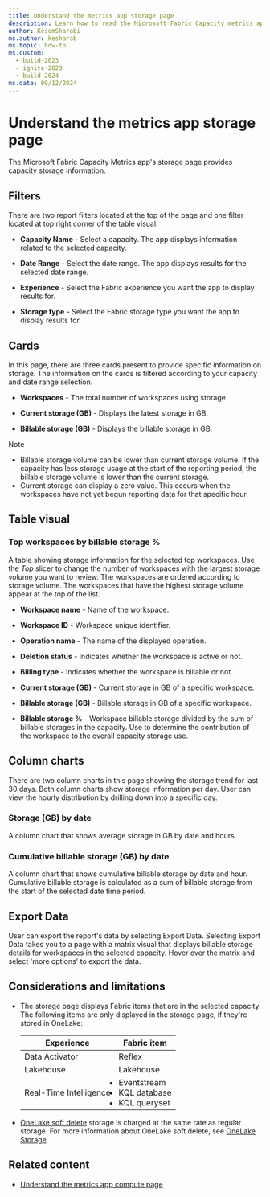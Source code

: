 ```yaml
---
title: Understand the metrics app storage page
description: Learn how to read the Microsoft Fabric Capacity metrics app's storage page.
author: KesemSharabi
ms.author: kesharab
ms.topic: how-to
ms.custom:
  - build-2023
  - ignite-2023
  - build-2024
ms.date: 09/12/2024
---
```


# Understand the metrics app storage page

The Microsoft Fabric Capacity Metrics app's storage page provides capacity storage information.

## Filters

There are two report filters located at the top of the page and one filter located at top right corner of the table visual.

* **Capacity Name** - Select a capacity. The app displays information related to the selected capacity.

* **Date Range** - Select the date range. The app displays results for the selected date range.

* **Experience** - Select the Fabric experience you want the app to display results for.

* **Storage type** - Select the Fabric storage type you want the app to display results for.

## Cards

In this page, there are three cards present to provide specific information on storage. The information on the cards is filtered according to your capacity and date range selection.

* **Workspaces** -  The total number of workspaces using storage.

* **Current storage (GB)** - Displays the latest storage in GB.

* **Billable storage (GB)** - Displays the billable storage in GB.

>[!NOTE]
>* Billable storage volume can be lower than current storage volume. If the capacity has less storage usage at the start of the reporting period, the billable storage volume is lower than the current storage.
>* Current storage can display a zero value. This occurs when the workspaces have not yet begun reporting data for that specific hour.

## Table visual

### Top workspaces by billable storage %

A table showing storage information for the selected top workspaces. Use the *Top* slicer to change the number of workspaces with the largest storage volume you want to review. The workspaces are ordered according to storage volume. The workspaces that have the highest storage volume appear at the top of the list.

* **Workspace name** - Name of the workspace.

* **Workspace ID** - Workspace unique identifier.

* **Operation name** - The name of the displayed operation.

* **Deletion status** - Indicates whether the workspace is active or not.

* **Billing type** - Indicates whether the workspace is billable or not.

* **Current storage (GB)** - Current storage in GB of a specific workspace.

* **Billable storage (GB)** -  Billable storage in GB of a specific workspace.

* **Billable storage %** -  Workspace billable storage divided by the sum of billable storages in the capacity. Use to determine the contribution of the workspace to the overall capacity storage use.

## Column charts

There are two column charts in this page showing the storage trend for last 30 days. Both column charts show storage information per day. User can view the hourly distribution by drilling down into a specific day.

### Storage (GB) by date

A column chart that shows average storage in GB by date and hours.

### Cumulative billable storage (GB) by date

A column chart that shows cumulative billable storage by date and hour. Cumulative billable storage is calculated as a sum of billable storage from the start of the selected date time period.

## Export Data

User can export the report's data by selecting Export Data. Selecting Export Data takes you to a page with a matrix visual that displays billable storage details for workspaces in the selected capacity. Hover over the matrix and select 'more options' to export the data.

## Considerations and limitations

* The storage page displays Fabric items that are in the selected capacity. The following items are only displayed in the storage page, if they're stored in OneLake:

  | Experience          | Fabric item |
  |---------------------|-------------|
  | Data Activator      | Reflex      |
  | Lakehouse           | Lakehouse   |
  | Real-Time Intelligence | <li>Eventstream</li><li>KQL database</li><li>KQL queryset</li> |

* [OneLake soft delete](../onelake/onelake-disaster-recovery.md#soft-delete-for-onelake-files) storage is charged at the same rate as regular storage. For more information about OneLake soft delete, see [OneLake Storage](../onelake/onelake-capacity-consumption.md#onelake-storage).

## Related content

- [Understand the metrics app compute page](metrics-app-compute-page.md)
